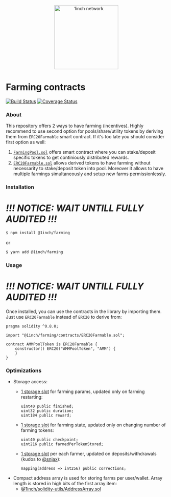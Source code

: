 <p align="center">
  <img src="https://app.1inch.io/assets/images/logo.svg" width="200" alt="1inch network" />
</p>

# Farming contracts

[![Build Status](https://github.com/1inch/farming/workflows/CI/badge.svg)](https://github.com/1inch/farming/actions)
[![Coverage Status](https://coveralls.io/repos/github/1inch/farming/badge.svg?branch=master)](https://coveralls.io/github/1inch/farming?branch=master)

### About

This repository offers 2 ways to have farming (incentives). Highly recommend to use second option for pools/share/utility tokens by deriving them from `ERC20Farmable` smart contract. If it's too late you should consider first option as well:

1. [`FarmingPool.sol`](https://github.com/1inch/farming/blob/master/contracts/FarmingPool.sol) offers smart contract where you can stake/deposit specific tokens to get continiously distributed rewards.
2. [`ERC20Farmable.sol`](https://github.com/1inch/farming/blob/master/contracts/ERC20Farmable.sol) allows derived tokens to have farming without necessarity to stake/deposit token into pool. Moreover it allows to have multiple farmings simultaneously and setup new farms permissionlessly.

### Installation

# _**!!! NOTICE: WAIT UNTILL FULLY AUDITED !!!**_

```sh
$ npm install @1inch/farming
```

or

```sh
$ yarn add @1inch/farming
```

### Usage

# _**!!! NOTICE: WAIT UNTILL FULLY AUDITED !!!**_

Once installed, you can use the contracts in the library by importing them. Just use `ERC20Farmable` instead of `ERC20` to derive from:

```solidity
pragma solidity ^0.8.0;

import "@1inch/farming/contracts/ERC20Farmable.sol";

contract AMMPoolToken is ERC20Farmable {
    constructor() ERC20("AMMPoolToken", "AMM") {
    }
}
```

### Optimizations

- Storage access:
    - [1 storage slot](https://github.com/1inch/farming/blob/master/contracts/accounting/FarmAccounting.sol#L9-L11) for farming params, updated only on farming restarting:
        ```solidity
        uint40 public finished;
        uint32 public duration;
        uint184 public reward;
        ```
    - [1 storage slot](https://github.com/1inch/farming/blob/master/contracts/accounting/UserAccounting.sol#L7-L8) for farming state, updated only on changing number of farming tokens:
        ```solidity
        uint40 public checkpoint;
        uint216 public farmedPerTokenStored;
        ```
    - [1 storage slot](https://github.com/1inch/farming/blob/master/contracts/accounting/UserAccounting.sol#L9) per each farmer, updated on deposits/withdrawals (kudos to [@snjax](https://github.com/snjax)):

        ```solidity
        mapping(address => int256) public corrections;
        ```
- Compact address array is used for storing farms per user/wallet. Array length is stored in high bits of the first array item:
    - [@1inch/solidity-utils/AddressArray.sol](https://github.com/1inch/solidity-utils/blob/master/contracts/libraries/AddressArray.sol)
